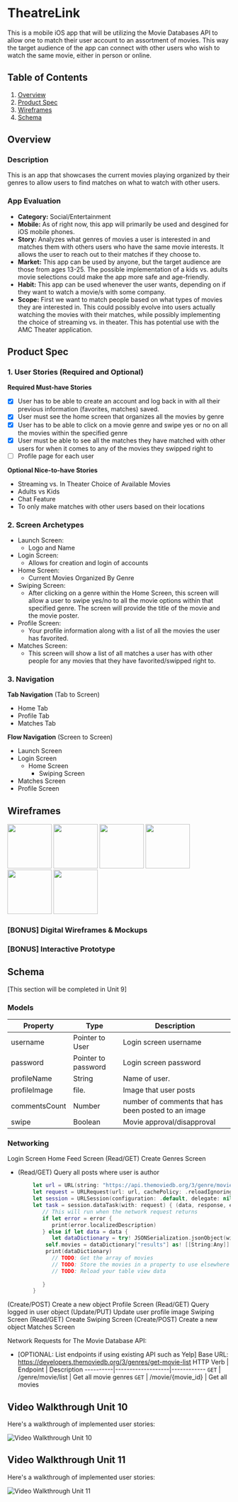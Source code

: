 # TheatreLink
This is a mobile iOS app that will be utilizing the Movie Databases API to allow one to match their user account to an assortment of movies. This way the target audience of the app can connect with other users who wish to watch the same movie, either in person or online. 

## Table of Contents
1. [Overview](#Overview)
1. [Product Spec](#Product-Spec)
1. [Wireframes](#Wireframes)
2. [Schema](#Schema)

## Overview
### Description
This is an app that showcases the current movies playing organized by their genres to allow users to find matches on what to watch with other users.

### App Evaluation
- **Category:** Social/Entertainment 
- **Mobile:** As of right now, this app will primarily be used and desgined for iOS mobile phones. 
- **Story:** Analyzes what genres of movies a user is interested in and matches them with others users who have the same movie interests. It allows the user to reach out to their matches if they choose to.
- **Market:** This app can be used by anyone, but the target audience are those from ages 13-25. The possible implementation of a kids vs. adults movie selections could make the app more safe and age-friendly. 
- **Habit:** This app can be used whenever the user wants, depending on if they want to watch a movie/s with some company.
- **Scope:** First we want to match people based on what types of movies they are interested in. This could possibly evolve into users actually watching the movies with their matches, while possibly implementing the choice of streaming vs. in theater. This has potential use with the AMC Theater application.

## Product Spec

### 1. User Stories (Required and Optional)

**Required Must-have Stories**

- [x] User has to be able to create an account and log back in with all their previous information (favorites, matches) saved.
- [x] User must see the home screen that organizes all the movies by genre
- [x] User has to be able to click on a movie genre and swipe yes or no on all the movies within the specified genre
- [x] User must be able to see all the matches they have matched with other users for when it comes to any of the movies they swipped right to
- [ ] Profile page for each user

**Optional Nice-to-have Stories**
* Streaming vs. In Theater Choice of Available Movies
* Adults vs Kids 
* Chat Feature
* To only make matches with other users based on their locations

### 2. Screen Archetypes

* Launch Screen: 
  * Logo and Name 
* Login Screen: 
  * Allows for creation and login of accounts
* Home Screen: 
  * Current Movies Organized By Genre
* Swiping Screen: 
  * After clicking on a genre within the Home Screen, this screen will allow a user to swipe yes/no to all the movie options within that specified genre. The screen will provide the title of the movie and the movie poster.
* Profile Screen: 
  * Your profile information along with a list of all the movies the user has favorited.
* Matches Screen: 
  * This screen will show a list of all matches a user has with other people for any movies that they have favorited/swipped right to.

### 3. Navigation

**Tab Navigation** (Tab to Screen)

* Home Tab
* Profile Tab
* Matches Tab

**Flow Navigation** (Screen to Screen)

* Launch Screen
* Login Screen
   * Home Screen
     * Swiping Screen
* Matches Screen
* Profile Screen

## Wireframes
<img src="https://github.com/https-github-com-TheatreLink/TheatreLink/blob/main/wireframes/launchScreen.png" width=100>   <img src="https://github.com/https-github-com-TheatreLink/TheatreLink/blob/main/wireframes/loginScreen.png" width=100>   <img src="https://github.com/https-github-com-TheatreLink/TheatreLink/blob/main/wireframes/homeScreen.png" width=100>   <img src="https://github.com/https-github-com-TheatreLink/TheatreLink/blob/main/wireframes/swippingScreen.png" width=100>  <img src="https://github.com/https-github-com-TheatreLink/TheatreLink/blob/main/wireframes/matchesScreen.png" width=100>  <img src="https://github.com/https-github-com-TheatreLink/TheatreLink/blob/main/wireframes/profileScreen.png" width=100>


### [BONUS] Digital Wireframes & Mockups

### [BONUS] Interactive Prototype

## Schema 
[This section will be completed in Unit 9]

### Models
 | Property      | Type     | Description |
   | ------------- | -------- | ------------|
   | username      | Pointer to User    | Login screen username |
   | password      | Pointer to password| Login screen password |
   | profileName   | String             | Name of user.         |
   | profileImage  | file.              | Image that user posts |
   | commentsCount | Number             | number of comments that has been posted to an image |
   | swipe         | Boolean            | Movie approval/disapproval  |

### Networking
Login Screen
Home Feed Screen
(Read/GET) Create Genres Screen
- (Read/GET) Query all posts where user is author
```swift
        let url = URL(string: "https://api.themoviedb.org/3/genre/movie/list?api_key=a07e22bc18f5cb106bfe4cc1f83ad8ed&language=en-U")!
        let request = URLRequest(url: url, cachePolicy: .reloadIgnoringLocalCacheData, timeoutInterval: 10)
        let session = URLSession(configuration: .default, delegate: nil, delegateQueue: OperationQueue.main)
        let task = session.dataTask(with: request) { (data, response, error) in
           // This will run when the network request returns
           if let error = error {
              print(error.localizedDescription)
           } else if let data = data {
              let dataDictionary = try! JSONSerialization.jsonObject(with: data, options: []) as! [String: Any]
            self.movies = dataDictionary["results"] as! [[String:Any]]
            print(dataDictionary)
              // TODO: Get the array of movies
              // TODO: Store the movies in a property to use elsewhere
              // TODO: Reload your table view data
 
           }
        }
```
(Create/POST) Create a new object
Profile Screen
(Read/GET) Query logged in user object
(Update/PUT) Update user profile image
Swiping Screen 
(Read/GET) Create Swiping Screen 
(Create/POST) Create a new object 
Matches Screen 

Network Requests for The Movie Database API:

- [OPTIONAL: List endpoints if using existing API such as Yelp]
Base URL: https://developers.themoviedb.org/3/genres/get-movie-list
HTTP Verb | Endpoint | Description
   ----------|-------------------|------------
    `GET`    | /genre/movie/list | Get all movie genres
    `GET`    | /movie/{movie_id} | Get all movies


## Video Walkthrough Unit 10

Here's a walkthrough of implemented user stories:

<img src='http://g.recordit.co/HRIs26BANe.gif' width='' alt='Video Walkthrough Unit 10' />

## Video Walkthrough Unit 11

Here's a walkthrough of implemented user stories:

<img src='http://g.recordit.co/VGafz7y6bF.gif' width='' alt='Video Walkthrough Unit 11' />



